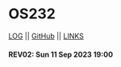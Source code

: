 # OS232

[LOG](https://github.com/ardhika23/os232/blob/main/TXT/mylog.txt) || [GitHub](https://github.com/ardhika23) || [LINKS](https://github.com/ardhika23/os232/blob/main/links.md)

#### REV02: Sun 11 Sep 2023 19:00
